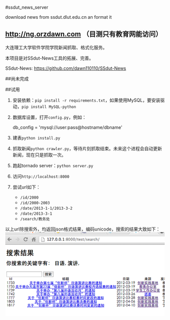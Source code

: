 #ssdut_news_server

download news from ssdut.dlut.edu.cn an format it

## http://ng.orzdawn.com （目测只有教育网能访问）
大连理工大学软件学院学院新闻抓取、格式化服务。

本项目是对SSdut-News工具的拓展、完善。

SSdut-News: https://github.com/dawn110110/SSdut-News

##尚未完成

##试用

1. 安装依赖：`pip install -r requirements.txt`，如果使用MySQL，要安装驱动，`pip install MySQL-python`
2. 数据库设置，打开`config.py`，例如：

    db_config = 'mysql://user:pass@hostname/dbname'

3. 建表`python install.py`
4. 抓取新闻`python crawler.py`，等待片刻抓取结束。未来这个进程会自动更新新闻，现在只是抓取一次。
5. 跑起tornado server：`python server.py`
6. 访问`http://localhost:8000`
7. 尝试url如下：
    - `/id/2000`
    - `/id/2000-2003`
    - `/date/2013-1-1/2013-3-2`
    - `/date/2013-3-1`
    - `/search/教务处`

以上url除搜索外，均返回json格式结果，编码unicode，搜索的结果大致如下：
![image](static/example.png)

